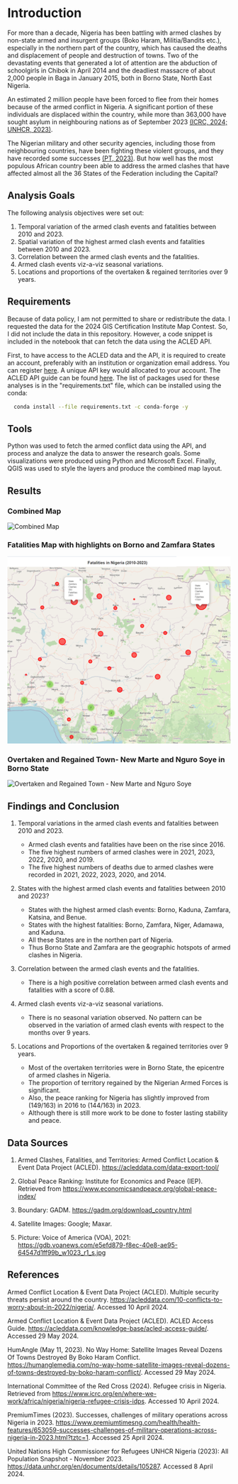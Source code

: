 # Introduction
For more than a decade, Nigeria has been battling with armed clashes by non-state armed and insurgent groups (Boko Haram, Militia/Bandits etc.), especially in the northern part of the country, which has caused the deaths and displacement of people and destruction of towns. Two of the devastating events that generated a lot of attention are the abduction of schoolgirls in Chibok in April 2014 and the deadliest massacre of about 2,000 people in Baga in January 2015, both in Borno State, North East Nigeria. 

An estimated 2 million people have been forced to flee from their homes because of the armed conflict in Nigeria. A significant portion of these individuals are displaced within the country, while more than 363,000 have sought asylum in neighbouring nations as of September 2023 [(ICRC, 2024;](https://www.icrc.org/en/where-we-work/africa/nigeria/nigeria-refugee-crisis-idps) [UNHCR, 2023)](https://data.unhcr.org/en/documents/details/105287). 

The Nigerian military and other security agencies, including those from neighbouring countries, have been fighting these violent groups, and they have recorded some successes [(PT, 2023)](https://www.premiumtimesng.com/health/health-features/653059-successes-challenges-of-military-operations-across-nigeria-in-2023.html?tztc=1). But how well has the most populous African country been able to address the armed clashes that have affected almost all the 36 States of the Federation including the Capital?  

## Analysis Goals
The following analysis objectives were set out:

1. Temporal variation of the armed clash events and fatalities between 2010 and 2023.
2. Spatial variation of the highest armed clash events and fatalities between 2010 and 2023.
3. Correlation between the armed clash events and the fatalities.
4. Armed clash events viz-a-viz seasonal variations. 
5. Locations and proportions of the overtaken & regained territories over 9 years.

## Requirements
Because of data policy, I am not permitted to share or redistribute the data. I requested the data for the 2024 GIS Certification Institute Map Contest. So, I did not include the data in this repository. However, a code snippet is included in the notebook that can fetch the data using the ACLED API.

First, to have access to the ACLED data and the API, it is required to create an account, preferably with an institution or organization email address. You can register [here](https://developer.acleddata.com/). A unique API key would allocated to your account. The ACLED API guide can be found [here](https://acleddata.com/knowledge-base/acled-access-guide/). The list of packages used for these analyses is in the "requirements.txt" file, which can be installed using the conda:

```bash
  conda install --file requirements.txt -c conda-forge -y
```

## Tools 
Python was used to fetch the armed conflict data using the API, and process and analyze the data to answer the research goals. Some visualizations were produced using Python and Microsoft Excel. Finally, QGIS was used to style the layers and produce the combined map layout. 


## Results

### Combined Map
![Combined Map](Maps_Images/Spatio_Temporal_Analysis_of_Armed_Clash_Events_and_Fatalities_in_Nigeria.png "Combined Map")

### Fatalities Map with highlights on Borno and Zamfara States

![Combined Map](Maps_Images/Fatalities_Screenshots.png "Fatalities Map with highlights on Borno and Zamfara States")

### Overtaken and Regained Town- New Marte and Nguro Soye in Borno State
![Overtaken and Regained Town - New Marte and Nguro Soye](Maps_Images/Overtaken_and_Regained_Town_New_Marte_and_Nguro_Soye.png "Overtaken and Regained Town- New Marte and Nguro Soye in Borno State")

## Findings and Conclusion
1. Temporal variations in the armed clash events and fatalities between 2010 and 2023.

   * Armed clash events and fatalities have been on the rise since 2016.
   * The five highest numbers of armed clashes were in 2021, 2023, 2022, 2020, and 2019.
   * The five highest numbers of deaths due to armed clashes were recorded in 2021, 2022, 2023, 2020, and 2014.

2. States with the highest armed clash events and fatalities between 2010 and 2023?
   * States with the highest armed clash events: Borno, Kaduna, Zamfara, Katsina, and Benue. 
   * States with the highest fatalities: Borno, Zamfara, Niger, Adamawa, and Kaduna.
   * All these States are in the northen part of Nigeria.
   * Thus Borno State and Zamfara are the geographic hotspots of armed clashes in Nigeria.

3. Correlation between the armed clash events and the fatalities.
    * There is a high positive correlation between armed clash events and fatalities with a score of 0.88.

4. Armed clash events viz-a-viz seasonal variations.
    * There is no seasonal variation observed. No pattern can be observed in the variation of armed clash events with respect to the months over 9 years.

5. Locations and Proportions of the overtaken & regained territories over 9 years.
    * Most of the overtaken territories were in Borno State, the epicentre of armed clashes in Nigeria. 
    * The proportion of territory regained by the Nigerian Armed Forces is significant. 
    * Also, the peace ranking for Nigeria has slightly improved from (149/163) in 2016 to (144/163) in 2023. 
    * Although there is still more work to be done to foster lasting stability and peace.

## Data Sources
1. Armed Clashes, Fatalities, and Territories: Armed Conflict Location & Event Data Project (ACLED). https://acleddata.com/data-export-tool/

2. Global Peace Ranking: Institute for Economics and Peace (IEP). Retrieved from https://www.economicsandpeace.org/global-peace-index/

3. Boundary: GADM. https://gadm.org/download_country.html

4. Satellite Images: Google; Maxar.

5. Picture: Voice of America (VOA), 2021: https://gdb.voanews.com/e5efd879-f8ec-40e8-ae95-64547d1ff99b_w1023_r1_s.jpg


## References
Armed Conflict Location & Event Data Project (ACLED). Multiple security threats persist around the country. https://acleddata.com/10-conflicts-to-worry-about-in-2022/nigeria/. Accessed 10 April 2024.

Armed Conflict Location & Event Data Project (ACLED). ACLED Access Guide. https://acleddata.com/knowledge-base/acled-access-guide/. Accessed 29 May 2024. 

HumAngle (May 11, 2023). No Way Home: Satellite Images Reveal Dozens Of Towns Destroyed By Boko Haram Conflict. https://humanglemedia.com/no-way-home-satellite-images-reveal-dozens-of-towns-destroyed-by-boko-haram-conflict/. Accessed 29 May 2024. 

International Committee of the Red Cross (2024). Refugee crisis in Nigeria. Retrieved from https://www.icrc.org/en/where-we-work/africa/nigeria/nigeria-refugee-crisis-idps. Accessed 10 April 2024. 

PremiumTimes (2023). Successes, challenges of military operations across Nigeria in 2023. https://www.premiumtimesng.com/health/health-features/653059-successes-challenges-of-military-operations-across-nigeria-in-2023.html?tztc=1. Accessed 25 April 2024. 

United Nations High Commissioner for Refugees UNHCR Nigeria (2023): All Population Snapshot - November 2023.  https://data.unhcr.org/en/documents/details/105287. Accessed 8 April 2024. 